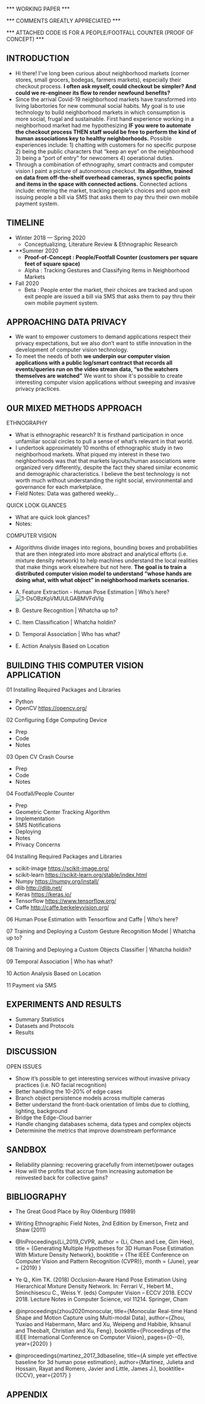 *** WORKING PAPER ***

*** COMMENTS GREATLY APPRECIATED *** 

*** ATTACHED CODE IS FOR A PEOPLE/FOOTFALL COUNTER (PROOF OF CONCEPT) *** 

## INTRODUCTION
+ Hi there! I've long been curious about neighborhood markets (corner stores, small grocers, bodegas, farmers markets), especially their checkout process. **I often ask myself, could checkout be simpler?  And could we re-engineer its flow to render newfound benefits?**  
+ Since the arrival Covid-19 neighborhood markets have transformed into living labortories for new communal social habits. My goal is to use technology to build neighborhood markets in which consumption is more social, frugal and sustainable. First hand experience working in a neighborhood market had me hypothesizing **IF you were to automate the checkout process THEN staff would be free to perform the kind of human associations key to healthy neighborhoods.** Possible experiences include: 1) chatting with customers for no specific purpose 2) being the public characters that “keep an eye” on the neighborhood 3) being a “port of entry" for newcomers 4) operational duties.  
+ Through a combination of ethnography, smart contracts and computer vision I paint a picture of autonomous checkout.  **Its algorithm, trained on data from off-the-shelf overhead cameras, syncs specfic points and items in the space with connected actions.**  Connected actions include:  entering the market, tracking people's choices and upon exit issuing people a bill via SMS that asks them to pay thru their own mobile payment system.  

## TIMELINE
+ Winter 2018 — Spring 2020 
    + Conceptualizing, Literature Review & Ethnographic Research 
+ **Summer 2020 
    + **Proof-of-Concept :  People/Footfall Counter (customers per square feet of square space)**
    + Alpha :  Tracking Gestures and Classifying Items in Neighborhood Markets 
+ Fall 2020 
    + Beta :  People enter the market, their choices are tracked and upon exit people are issued a bill via SMS that asks them to pay thru their own mobile payment system.
    
## APPROACHING DATA PRIVACY
* We want to empower customers to demand applications respect their privacy expectations, but we also don’t want to stifle innovation in the development of computer vision technology.
* To meet the needs of both **we underpin our computer vision applications with a public log/smart contract that records all events/queries run on the video stream data, “so the watchers themselves are watched”**  We want to show it's possible to create interesting computer vision applications without sweeping and invasive privacy practices. 

## OUR MIXED METHODS APPROACH
ETHNOGRAPHY
+ What is ethnographic research? It is firsthand participation in once unfamiliar social circles to pull a sense of what’s relevant in that world.  
+ I undertook approximately 10 months of ethnographic study in two neighborhood markets.  What piqued my interest in these two neighborhoods was that that markets layouts/human associations were organized very differently, despite the fact they shared similar economic and demographic characteristics.  I believe the best technology is not worth much without understanding the right social, environmental and governance for each marketplace.
+ Field Notes:  Data was gathered weekly...

QUICK LOOK GLANCES
+ What are quick look glances?  
+ Notes:  

COMPUTER VISION
+ Algorithms divide images into regions, bounding boxes and probabilities that are then integrated into more abstract and analytical efforts (i.e. mixture density network) to help machines understand the local realities that make things work elsewhere but not here.  **The goal is to train a distributed computer vision model to understand “whose hands are doing what, with what object” in neighborhood markets scenarios.**

+ A. Feature Extraction - Human Pose Estimation | Who’s here? ![1-DsOBzKpVMUULGABMVFdVIg](https://user-images.githubusercontent.com/40745550/82762582-6febd280-9dc7-11ea-90ea-0671e1bf3744.jpeg)
+ B. Gesture Recognition | Whatcha up to? 
+ C. Item Classification | Whatcha holdin? 
+ D. Temporal Association | Who has what? 
+ E. Action Analysis Based on Location

## BUILDING THIS COMPUTER VISION APPLICATION
01 Installing Required Packages and Libraries
+ Python
+ OpenCV https://opencv.org/

02 Configuring Edge Computing Device
+ Prep
+ Code
+ Notes

03 Open CV Crash Course
+ Prep
+ Code
+ Notes

04 Footfall/People Counter
+ Prep
+ Geometric Center Tracking Algorithm
+ Implementation
+ SMS Notifications
+ Deploying
+ Notes
+ Privacy Concerns

04 Installing Required Packages and Libraries
+ scikit-image https://scikit-image.org/
+ scikit-learn https://scikit-learn.org/stable/index.html
+ Numpy https://numpy.org/install/
+ dlib http://dlib.net/
+ Keras https://keras.io/
+ Tensorflow https://www.tensorflow.org/
+ Caffe http://caffe.berkeleyvision.org/

06 Human Pose Estimation with Tensorflow and Caffe | Who’s here? 

07 Training and Deploying a Custom Gesture Recognition Model | Whatcha up to?

08 Training and Deploying a Custom Objects Classifier | Whatcha holdin?

09 Temporal Association | Who has what?

10 Action Analysis Based on Location

11 Payment via SMS

## EXPERIMENTS AND RESULTS
+ Summary Statistics
+ Datasets and Protocols
+ Results

## DISCUSSION
OPEN ISSUES
+ Show it’s possible to get interesting services without invasive privacy practices (i.e. NO facial recognition)
+ Better handling the 10-20% of edge cases
+ Branch object persistence models across multiple cameras
+ Better understand the front-back orientation of limbs due to clothing, lighting, background
+ Bridge the Edge-Cloud barrier 
+ Handle changing databases schema, data types and complex objects
+ Determinine the metrics that improve downstream performance

## SANDBOX
+ Reliability planning: recovering gracefully from internet/power outages
+ How will the profits that accrue from increasing automation be reinvested back for collective gains?

## BIBLIOGRAPHY
+ The Great Good Place by Roy Oldenburg (1989)
+ Writing Ethnographic Field Notes, 2nd Edition by Emerson, Fretz and Shaw (2011)

+ @InProceedings{Li_2019_CVPR, author = {Li, Chen and Lee, Gim Hee}, title = {Generating Multiple Hypotheses for 3D Human Pose Estimation With Mixture Density Network}, booktitle = {The IEEE Conference on Computer Vision and Pattern Recognition (CVPR)}, month = {June}, year = {2019} } 
+ Ye Q., Kim TK. (2018) Occlusion-Aware Hand Pose Estimation Using Hierarchical Mixture Density Network. In: Ferrari V., Hebert M., Sminchisescu C., Weiss Y. (eds) Computer Vision – ECCV 2018. ECCV 2018. Lecture Notes in Computer Science, vol 11214. Springer, Cham
+ @inproceedings{zhou2020monocular, title={Monocular Real-time Hand Shape and Motion Capture using Multi-modal Data}, author={Zhou, Yuxiao and Habermann, Marc and Xu, Weipeng and Habibie, Ikhsanul and Theobalt, Christian and Xu, Feng}, booktitle={Proceedings of the IEEE International Conference on Computer Vision}, pages={0--0}, year={2020} } 
+ @inproceedings{martinez_2017_3dbaseline,
  title={A simple yet effective baseline for 3d human pose estimation},
  author={Martinez, Julieta and Hossain, Rayat and Romero, Javier and Little, James J.},
  booktitle={ICCV},
  year={2017}
}

## APPENDIX
